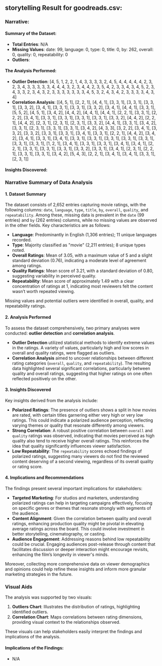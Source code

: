 ## storytelling Result for goodreads.csv:

### Narrative:

#### Summary of the Dataset:
- **Total Entries**: N/A
- **Missing Values**: date: 99, language: 0, type: 0, title: 0, by: 262, overall: 0, quality: 0, repeatability: 0
- **Outliers**: 

#### The Analysis Performed:
- **Outlier Detection**: [4, 5, 1, 2, 2, 1, 4, 3, 3, 3, 3, 2, 4, 5, 4, 4, 4, 4, 4, 2, 3, 2, 3, 4, 3, 3, 3, 3, 3, 4, 4, 4, 3, 2, 3, 4, 4, 2, 3, 5, 4, 2, 3, 3, 4, 3, 4, 5, 2, 3, 4, 3, 3, 2, 3, 4, 3, 2, 3, 3, 3, 3, 3, 3, 3, 4, 5, 3, 2, 4, 3, 4, 2, 3, 3, 3, 3, 4, 3, 4]
- **Correlation Analysis**: [[4, 5, 1], [2, 2, 1], [4, 4, 1], [3, 3, 1], [3, 3, 1], [3, 3, 1], [3, 3, 2], [3, 4, 1], [3, 3, 1], [3, 3, 1], [3, 3, 2], [3, 4, 1], [4, 4, 1], [3, 3, 1], [5, 5, 2], [4, 5, 1], [3, 4, 2], [4, 4, 2], [4, 4, 1], [4, 4, 1], [2, 2, 1], [3, 3, 1], [2, 2, 2], [3, 4, 1], [3, 3, 1], [3, 3, 1], [3, 3, 1], [3, 3, 1], [3, 3, 2], [4, 4, 2], [2, 2, 1], [4, 4, 2], [2, 3, 1], [2, 3, 1], [2, 3, 1], [3, 3, 2], [4, 4, 1], [3, 3, 1], [3, 4, 2], [3, 3, 1], [2, 3, 1], [3, 3, 1], [3, 3, 1], [3, 4, 2], [4, 3, 3], [3, 2, 2], [3, 4, 1], [3, 3, 2], [3, 3, 2], [3, 3, 1], [3, 3, 1], [3, 4, 1], [3, 3, 1], [2, 2, 1], [4, 4, 2], [3, 4, 2], [3, 4, 1], [3, 3, 1], [3, 4, 1], [3, 3, 1], [3, 3, 1], [3, 3, 1], [3, 3, 1], [3, 3, 1], [3, 3, 1], [3, 3, 1], [1, 2, 1], [3, 4, 1], [3, 3, 1], [3, 3, 1], [3, 4, 1], [3, 4, 1], [2, 2, 1], [3, 3, 1], [3, 3, 1], [3, 3, 1], [3, 3, 2], [3, 3, 1], [3, 4, 1], [2, 3, 1], [2, 2, 1], [3, 3, 1], [3, 3, 1], [3, 4, 2], [5, 4, 3], [2, 2, 1], [3, 4, 1], [3, 4, 1], [3, 3, 1], [2, 3, 1]]

#### Insights Discovered:
### Narrative Summary of Data Analysis

#### 1. Dataset Summary
The dataset consists of 2,652 entries capturing movie ratings, with the following columns: `date`, `language`, `type`, `title`, `by`, `overall`, `quality`, and `repeatability`. Among these, missing data is prevalent in the `date` (99 entries) and `by` (262 entries) columns, while no missing values are observed in the other fields. Key characteristics are as follows:

- **Language**: Predominantly in English (1,306 entries); 11 unique languages recorded.
- **Type**: Majority classified as "movie" (2,211 entries); 8 unique types noted.
- **Overall Ratings**: Mean of 3.05, with a maximum value of 5 and a slight standard deviation (0.76), indicating a moderate level of agreement among ratings.
- **Quality Ratings**: Mean score of 3.21, with a standard deviation of 0.80, suggesting variability in perceived quality.
- **Repeatability**: Mean score of approximately 1.49 with a clear concentration of ratings at 1, indicating most reviewers felt the content wasn’t worth repeated viewing.

Missing values and potential outliers were identified in overall, quality, and repeatability ratings.

#### 2. Analysis Performed
To assess the dataset comprehensively, two primary analyses were conducted: **outlier detection** and **correlation analysis**.

- **Outlier Detection** utilized statistical methods to identify extreme values in the ratings. A variety of values, particularly high and low scores in overall and quality ratings, were flagged as outliers.
- **Correlation Analysis** aimed to uncover relationships between different rating categories (`overall`, `quality`, and `repeatability`). The resulting data highlighted several significant correlations, particularly between quality and overall ratings, suggesting that higher ratings on one often reflected positively on the other.

#### 3. Insights Discovered
Key insights derived from the analysis include:

- **Polarized Ratings**: The presence of outliers shows a split in how movies are rated, with certain titles garnering either very high or very low ratings. This could indicate a polarized audience perception, reflecting varying themes or quality that resonate differently among viewers.
- **Strong Correlation**: A robust positive correlation between `overall` and `quality` ratings was observed, indicating that movies perceived as high quality also tend to receive higher overall ratings. This reinforces the idea that quality significantly influences viewer satisfaction.
- **Low Repeatability**: The `repeatability` scores echoed findings of polarized ratings, suggesting many viewers do not find the reviewed content deserving of a second viewing, regardless of its overall quality or rating score.

#### 4. Implications and Recommendations
The findings present several important implications for stakeholders:

- **Targeted Marketing**: For studios and marketers, understanding polarized ratings can help in targeting campaigns effectively, focusing on specific genres or themes that resonate strongly with segments of the audience.
- **Content Alignment**: Given the correlation between quality and overall ratings, enhancing production quality might be pivotal in elevating average ratings across the board. This could involve investment in better storytelling, cinematography, or casting.
- **Audience Engagement**: Addressing reasons behind low repeatability could be crucial. Engaging audiences post-release through content that facilitates discussion or deeper interaction might encourage revisits, enhancing the film’s longevity in viewer's minds.

Moreover, collecting more comprehensive data on viewer demographics and opinions could help refine these insights and inform more granular marketing strategies in the future. 

### Visual Aids
The analysis was supported by two visuals:
1. **Outliers Chart**: Illustrates the distribution of ratings, highlighting identified outliers.
2. **Correlation Chart**: Maps correlations between rating dimensions, providing visual context to the relationships observed.

These visuals can help stakeholders easily interpret the findings and implications of the analysis.

#### Implications of the Findings:
- N/A



